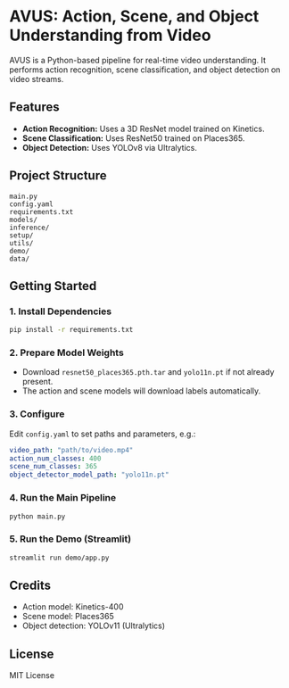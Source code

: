 # AVUS: Action, Scene, and Object Understanding from Video

AVUS is a Python-based pipeline for real-time video understanding. It performs action recognition, scene classification, and object detection on video streams.

## Features

- **Action Recognition:** Uses a 3D ResNet model trained on Kinetics.
- **Scene Classification:** Uses ResNet50 trained on Places365.
- **Object Detection:** Uses YOLOv8 via Ultralytics.

## Project Structure

```
main.py
config.yaml
requirements.txt
models/
inference/
setup/
utils/
demo/
data/
```

## Getting Started

### 1. Install Dependencies

```sh
pip install -r requirements.txt
```

### 2. Prepare Model Weights

- Download `resnet50_places365.pth.tar` and `yolo11n.pt` if not already present.
- The action and scene models will download labels automatically.

### 3. Configure

Edit `config.yaml` to set paths and parameters, e.g.:

```yaml
video_path: "path/to/video.mp4"
action_num_classes: 400
scene_num_classes: 365
object_detector_model_path: "yolo11n.pt"
```

### 4. Run the Main Pipeline

```sh
python main.py
```

### 5. Run the Demo (Streamlit)

```sh
streamlit run demo/app.py
```

## Credits

- Action model: Kinetics-400
- Scene model: Places365
- Object detection: YOLOv11 (Ultralytics)

## License

MIT License
